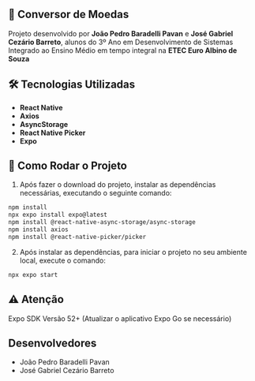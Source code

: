 ## 📱 Conversor de Moedas

Projeto desenvolvido por **João Pedro Baradelli Pavan** e **José Gabriel Cezário Barreto**, alunos do 3º Ano em Desenvolvimento de Sistemas Integrado ao Ensino Médio em tempo integral na **ETEC Euro Albino de Souza**

## 🛠 Tecnologias Utilizadas
- **React Native**
- **Axios**
- **AsyncStorage**
- **React Native Picker**
- **Expo**
  
## 🚀 Como Rodar o Projeto

1. Após fazer o download do projeto, instalar as dependências necessárias, executando o seguinte comando:
```bash
npm install
npx expo install expo@latest
npm install @react-native-async-storage/async-storage
npm install axios
npm install @react-native-picker/picker
```

2. Após instalar as dependências, para iniciar o projeto no seu ambiente local, execute o comando:
```bash
npx expo start
```

## ⚠️ Atenção
Expo SDK Versão 52+ (Atualizar o aplicativo Expo Go se necessário)

## Desenvolvedores
- João Pedro Baradelli Pavan
- José Gabriel Cezário Barreto
